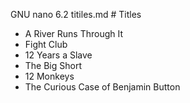   GNU nano 6.2                                           titiles.md                                                     # Titles

* A River Runs Through It
* Fight Club
* 12 Years a Slave
* The Big Short
* 12 Monkeys
* The Curious Case of Benjamin Button
